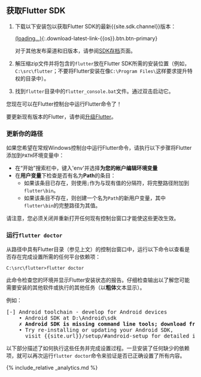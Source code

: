 ## 获取Flutter SDK

 1. 下载以下安装包以获取Flutter SDK的最新{{site.sdk.channel}}版本：

    [(loading...)](#){:.download-latest-link-{{os}}.btn.btn-primary}

    对于其他发布渠道和旧版本，请参阅[SDK存档](/docs/development/tools/sdk/archive)页面。
 1. 解压缩zip文件并将包含的`flutter`放在Flutter SDK所需的安装位置（例如，`C:\src\flutter`；不要将Flutter安装在像`C:\Program Files\`这样要求提升特权的目录中）。
 1. 找到`flutter`目录中的`flutter_console.bat`文件。通过双击启动它。

您现在可以在Flutter控制台中运行Flutter命令了！

要更新现有版本的Flutter，请参阅[升级Flutter](/docs/development/tools/sdk/upgrading)。

### 更新你的路径

如果您希望在常规Windows控制台中运行Flutter命令，请执行以下步骤将Flutter添加到`PATH`环境变量中：

* 在“开始”搜索栏中，键入'env'并选择**为您的帐户编辑环境变量**
* 在**用户变量**下检查是否有名为**Path**的条目：
  * 如果该条目已存在，则使用`;`作为与现有值的分隔符，将完整路径附加到`flutter\bin`。
  * 如果该条目不存在，则创建一个名为`Path`的新用户变量，其中`flutter\bin`的完整路径为其值。

请注意，您必须关闭并重新打开任何现有控制台窗口才能使这些更改生效。

### 运行`flutter doctor`

从路径中具有Flutter目录（参见上文）的控制台窗口中，运行以下命令以查看是否存在完成设置所需的任何平台依赖项：

```console
C:\src\flutter>flutter doctor
```

此命令检查您的环境并显示Flutter安装状态的报告。仔细检查输出以了解您可能需要安装的其他软件或执行的其他任务（以**粗体**文本显示）。

例如：

<pre>
[-] Android toolchain - develop for Android devices
    • Android SDK at D:\Android\sdk
    <strong>✗ Android SDK is missing command line tools; download from https://goo.gl/XxQghQ</strong>
    • Try re-installing or updating your Android SDK,
      visit {{site.url}}/setup/#android-setup for detailed instructions.
</pre>

以下部分描述了如何执行这些任务并完成设置过程。一旦安装了任何缺少的依赖项，就可以再次运行`flutter doctor`命令来验证是否已正确设置了所有内容。

{% include_relative _analytics.md %}
